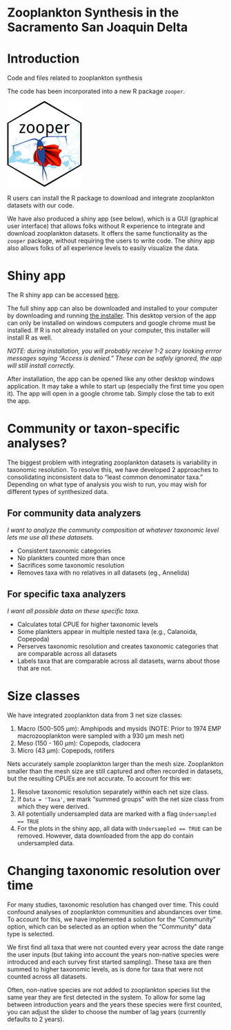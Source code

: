 Zooplankton Synthesis in the Sacramento San Joaquin Delta
================

# Introduction

Code and files related to zooplankton synthesis

The code has been incorporated into a new R package `zooper`.

[<img src="Logo/zooperhex3.png" height="200" />](https://github.com/InteragencyEcologicalProgram/zooper)

R users can install the R package to download and integrate zooplankton
datasets with our code.

We have also produced a shiny app (see below), which is a GUI (graphical
user interface) that allows folks without R experience to integrate and
download zooplankton datasets. It offers the same functionality as the
`zooper` package, without requiring the users to write code. The shiny
app also allows folks of all experience levels to easily visualize the
data.

# Shiny app

The R shiny app can be accessed
[here](https://deltascience.shinyapps.io/ZoopSynth/).

The full shiny app can also be downloaded and installed to your computer
by downloading and running [the
installer](https://deltacouncil.box.com/s/3zjd9g0u0koamsmqoe2deyjmrcegwooz).
This desktop version of the app can only be installed on windows
computers and google chrome must be installed. If R is not already
installed on your computer, this installer will install R as well.

*NOTE: during installation, you will probably receive 1-2 scary looking
errror messages saying “Access is denied.” These can be safely ignored,
the app will still install correctly.*

After installation, the app can be opened like any other desktop windows
application. It may take a while to start up (especially the first time
you open it). The app will open in a google chrome tab. Simply close the
tab to exit the app.

# Community or taxon-specific analyses?

The biggest problem with integrating zooplankton datasets is variability
in taxonomic resolution. To resolve this, we have developed 2 approaches
to consolidating inconsistent data to “least common denominator taxa.”
Depending on what type of analysis you wish to run, you may wish for
different types of synthesized data.

## For community data analyzers

*I want to analyze the community composition at whatever taxonomic level
lets me use all these datasets.*

  - Consistent taxonomic categories
  - No plankters counted more than once
  - Sacrifices some taxonomic resolution
  - Removes taxa with no relatives in all datasets (eg., Annelida)

## For specific taxa analyzers

*I want all possible data on these specific taxa.*

  - Calculates total CPUE for higher taxonomic levels
  - Some plankters appear in multiple nested taxa (e.g., Calanoida,
    Copepoda)
  - Perserves taxonomic resolution and creates taxonomic categories that
    are comparable across all datasets
  - Labels taxa that are comparable across all datasets, warns about
    those that are not.

# Size classes

We have integrated zooplankton data from 3 net size classes:

1.  Macro (500-505 μm): Amphipods and mysids (NOTE: Prior to 1974 EMP
    macrozooplankton were sampled with a 930 μm mesh net)
2.  Meso (150 - 160 μm): Copepods, cladocera
3.  Micro (43 μm): Copepods, rotifers

Nets accurately sample zooplankton larger than the mesh size.
Zooplankton smaller than the mesh size are still captured and often
recorded in datasets, but the resulting CPUEs are not accurate. To
account for this we:

1.  Resolve taxonomic resolution separately within each net size class.
2.  If `Data = 'Taxa'`, we mark “summed groups” with the net size class
    from which they were derived.
3.  All potentially undersampled data are marked with a flag
    `Undersampled == TRUE`
4.  For the plots in the shiny app, all data with `Undersampled == TRUE`
    can be removed. However, data downloaded from the app do contain
    undersampled data.

# Changing taxonomic resolution over time

For many studies, taxonomic resolution has changed over time. This could
confound analyses of zooplankton communities and abundances over time.
To account for this, we have implemented a solution for the “Community”
option, which can be selected as an option when the “Community” data
type is selected.

We first find all taxa that were not counted every year across the date
range the user inputs (but taking into account the years non-native
species were introduced and each survey first started sampling). These
taxa are then summed to higher taxonomic levels, as is done for taxa
that were not counted across all datasets.

Often, non-native species are not added to zooplankton species list the
same year they are first detected in the system. To allow for some lag
between introduction years and the years these species were first
counted, you can adjust the slider to choose the number of lag years
(currently defaults to 2 years).
